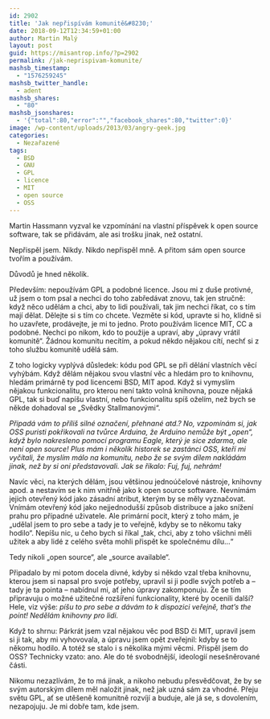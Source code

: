 ```yaml
---
id: 2902
title: 'Jak nepřispívám komunitě&#8230;'
date: 2018-09-12T12:34:59+01:00
author: Martin Malý
layout: post
guid: https://misantrop.info/?p=2902
permalink: /jak-neprispivam-komunite/
mashsb_timestamp:
  - "1576259245"
mashsb_twitter_handle:
  - adent
mashsb_shares:
  - "80"
mashsb_jsonshares:
  - '{"total":80,"error":"","facebook_shares":80,"twitter":0}'
image: /wp-content/uploads/2013/03/angry-geek.jpg
categories:
  - Nezařazené
tags:
  - BSD
  - GNU
  - GPL
  - licence
  - MIT
  - open source
  - OSS
---
```

Martin Hassmann vyzval ke vzpomínání na vlastní příspěvek k open source software, tak se přidávám, ale asi trošku jinak, než ostatní.

Nepřispěl jsem. Nikdy. Nikdo nepřispěl mně. A přitom sám open source tvořím a používám.

Důvodů je hned několik.

Především: nepoužívám GPL a podobné licence. Jsou mi z duše protivné, už jsem o tom psal a nechci do toho zabředávat znovu, tak jen stručně: když něco udělám a chci, aby to lidi používali, tak jim nechci říkat, co s tím mají dělat. Dělejte si s tím co chcete. Vezměte si kód, upravte si ho, klidně si ho uzavřete, prodávejte, je mi to jedno. Proto používám licence MIT, CC a podobné. Nechci po nikom, kdo to použije a upraví, aby &#8222;úpravy vrátil komunitě&#8220;. Žádnou komunitu necítím, a pokud někdo nějakou cítí, nechť si z toho službu komunitě udělá sám.

Z toho logicky vyplývá důsledek: kódu pod GPL se při dělání vlastních věcí vyhýbám. Když dělám nějakou svou vlastní věc a hledám pro to knihovnu, hledám primárně ty pod licencemi BSD, MIT apod. Když si vymyslím nějakou funkcionalitu, pro kterou není takto volná knihovna, pouze nějaká GPL, tak si buď napíšu vlastní, nebo funkcionalitu spíš oželím, než bych se někde dohadoval se &#8222;Svědky Stallmanovými&#8220;.

_Připadá vám to příliš silné označení, přehnané atd.? No, vzpomínám si, jak OSS puristi pokřikovali na tvůrce Arduina, že Arduino nemůže být &#8222;open&#8220;, když bylo nakresleno pomocí programu Eagle, který je sice zdarma, ale není open source! Plus mám i několik historek se zastánci OSS, kteří mi vyčítali, že myslím málo na komunitu, nebo že se svým dílem nakládám jinak, než by si oni představovali. Jak se říkalo: Fuj, fuj, nehrám!_

Navíc věci, na kterých dělám, jsou většinou jednoúčelové nástroje, knihovny apod. a nestavím se k nim vnitřně jako k open source software. Nevnímám jejich otevřený kód jako zásadní atribut, kterým by se měly vyznačovat. Vnímám otevřený kód jako nejjednodušší způsob distribuce a jako snížení prahu pro případné uživatele. Ale primární pocit, který z toho mám, je &#8222;udělal jsem to pro sebe a tady je to veřejně, kdyby se to někomu taky hodilo&#8220;. Nepíšu nic, u čeho bych si říkal &#8222;tak, chci, aby z toho všichni měli užitek a aby lidé z celého světa mohli přispět ke společnému dílu&#8230;&#8220;

Tedy nikoli &#8222;open source&#8220;, ale &#8222;source available&#8220;.

Připadalo by mi potom docela divné, kdyby si někdo vzal třeba knihovnu, kterou jsem si napsal pro svoje potřeby, upravil si ji podle svých potřeb a &#8211; tady je ta pointa &#8211; nabídnul mi, ať jeho úpravy zakomponuju. Že se tím připravuju o možné užitečné rozšíření funkcionality, které by ocenili další? Hele, viz výše: _píšu to pro sebe a dávám to k dispozici veřejně, that&#8217;s the point! Nedělám knihovny pro lidi._

Když to shrnu: Párkrát jsem vzal nějakou věc pod BSD či MIT, upravil jsem si ji tak, aby mi vyhovovala, a úpravu jsem opět zveřejnil: kdyby se to někomu hodilo. A totéž se stalo i s několika mými věcmi. Přispěl jsem do OSS? Technicky vzato: ano. Ale do té svobodnější, ideologií nesešněrované části.

Nikomu nezazlívám, že to má jinak, a nikoho nebudu přesvědčovat, že by se svým autorským dílem měl naložit jinak, než jak uzná sám za vhodné. Přeju světu GPL, ať se utěšeně komunitně rozvíjí a buduje, ale já se, s dovolením, nezapojuju. Je mi dobře tam, kde jsem.